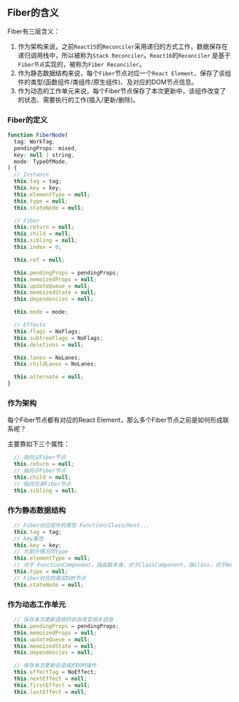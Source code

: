 ## Fiber的含义

Fiber有三层含义：  
1. 作为架构来说，之前`React15`的`Reconciler`采用递归的方式工作，数据保存在递归调用栈中，所以被称为`Stack Reconciler`。`React16`的`Reconciler`
是基于`Fiber节点`实现的，被称为`Fiber Reconciler`。  
2. 作为静态数据结构来说，每个`Fiber`节点对应一个`React Element`，保存了该组件的类型(函数组件/类组件/原生组件)、及对应的DOM节点信息。
3. 作为动态的工作单元来说，每个Fiber节点保存了本次更新中，该组件改变了的状态、需要执行的工作(插入/更新/删除)。  
### Fiber的定义
```js
function FiberNode(
  tag: WorkTag,
  pendingProps: mixed,
  key: null | string,
  mode: TypeOfMode,
) {
  // Instance
  this.tag = tag;
  this.key = key;
  this.elementType = null;
  this.type = null;
  this.stateNode = null;

  // Fiber
  this.return = null;
  this.child = null;
  this.sibling = null;
  this.index = 0;

  this.ref = null;

  this.pendingProps = pendingProps;
  this.memoizedProps = null;
  this.updateQueue = null;
  this.memoizedState = null;
  this.dependencies = null;

  this.mode = mode;

  // Effects
  this.flags = NoFlags;
  this.subtreeFlags = NoFlags;
  this.deletions = null;

  this.lanes = NoLanes;
  this.childLanes = NoLanes;

  this.alternate = null;
}
```
### 作为架构
每个Fiber节点都有对应的React Element，那么多个Fiber节点之前是如何形成联系呢？  

主要靠如下三个属性：
```js
  // 指向父Fiber节点
  this.return = null;
  // 指向子Fiber节点
  this.child = null;
  // 指向兄弟Fiber节点
  this.sibling = null;
```

### 作为静态数据结构
```js
  // Fiber对应组件的类型 Function/Class/Host...
  this.tag = tag;
  // key属性
  this.key = key;
  // 大部分情况同type
  this.elementType = null;
  // 对于 FunctionComponent，指函数本身，对于ClassComponent，指class，对于HostComponent，指DOM节点tagName
  this.type = null;
  // Fiber对应的真实DOM节点
  this.stateNode = null;
```

### 作为动态工作单元
```js
  // 保存本次更新造成的状态改变相关信息
  this.pendingProps = pendingProps;
  this.memoizedProps = null;
  this.updateQueue = null;
  this.memoizedState = null;
  this.dependencies = null;

  // 保存本次更新会造成的DOM操作
  this.effectTag = NoEffect;
  this.nextEffect = null;
  this.firstEffect = null;
  this.lastEffect = null;
```
